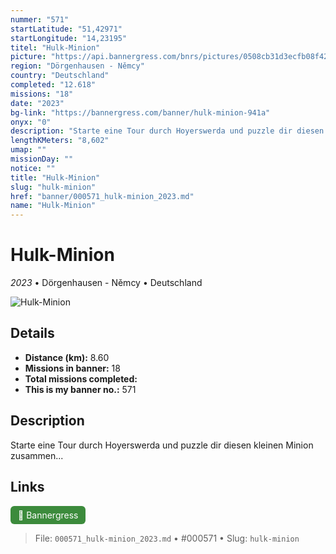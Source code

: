```yaml
---
nummer: "571"
startLatitude: "51,42971"
startLongitude: "14,23195"
titel: "Hulk-Minion"
picture: "https://api.bannergress.com/bnrs/pictures/0508cb31d3ecfb08f420504edd64dff2"
region: "Dörgenhausen - Němcy"
country: "Deutschland"
completed: "12.618"
missions: "18"
date: "2023"
bg-link: "https://bannergress.com/banner/hulk-minion-941a"
onyx: "0"
description: "Starte eine Tour durch Hoyerswerda und puzzle dir diesen kleinen Minion zusammen..."
lengthKMeters: "8,602"
umap: ""
missionDay: ""
notice: ""
title: "Hulk-Minion"
slug: "hulk-minion"
href: "banner/000571_hulk-minion_2023.md"
name: "Hulk-Minion"
---
```

# Hulk-Minion

*2023* • Dörgenhausen - Němcy • Deutschland

![Hulk-Minion](https://api.bannergress.com/bnrs/pictures/0508cb31d3ecfb08f420504edd64dff2)



## Details
- **Distance (km):** 8.60
- **Missions in banner:** 18
- **Total missions completed:** 
- **This is my banner no.:** 571



## Description
Starte eine Tour durch Hoyerswerda und puzzle dir diesen kleinen Minion zusammen...



## Links
<a href="https://bannergress.com/banner/hulk-minion-941a" target="_blank" style="display:inline-block;margin-right:8px;padding:6px 12px;background:#3c8b3c;color:#fff;text-decoration:none;border-radius:6px;">🔗 Bannergress</a>



> File: `000571_hulk-minion_2023.md` • #000571 • Slug: `hulk-minion`

